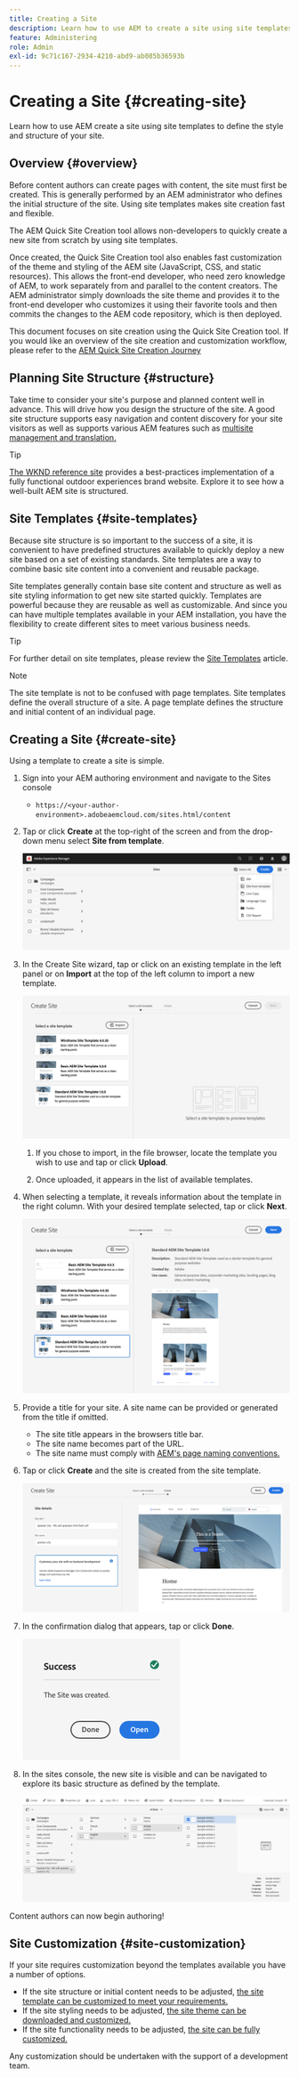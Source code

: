 ```yaml
---
title: Creating a Site
description: Learn how to use AEM to create a site using site templates to define the style and structure of your site.
feature: Administering
role: Admin
exl-id: 9c71c167-2934-4210-abd9-ab085b36593b
---
```

# Creating a Site {#creating-site}

Learn how to use AEM create a site using site templates to define the style and structure of your site.

## Overview {#overview}

Before content authors can create pages with content, the site must first be created. This is generally performed by an AEM administrator who defines the initial structure of the site. Using site templates makes site creation fast and flexible.

The AEM Quick Site Creation tool allows non-developers to quickly create a new site from scratch by using site templates.

Once created, the Quick Site Creation tool also enables fast customization of the theme and styling of the AEM site (JavaScript, CSS, and static resources). This allows the front-end developer, who need zero knowledge of AEM, to work separately from and parallel to the content creators. The AEM administrator simply downloads the site theme and provides it to the front-end developer who customizes it using their favorite tools and then commits the changes to the AEM code repository, which is then deployed.

This document focuses on site creation using the Quick Site Creation tool. If you would like an overview of the site creation and customization workflow, please refer to the [AEM Quick Site Creation Journey](/help/journey-sites/quick-site/overview.md)

## Planning Site Structure {#structure}

Take time to consider your site's purpose and planned content well in advance. This will drive how you design the structure of the site. A good site structure supports easy navigation and content discovery for your site visitors as well as supports various AEM features such as [multisite management and translation.](/help/sites-cloud/administering/msm-and-translation.md)

>[!TIP]
>
>[The WKND reference site](https://wknd.site) provides a best-practices implementation of a fully functional outdoor experiences brand website. Explore it to see how a well-built AEM site is structured.

## Site Templates {#site-templates}

Because site structure is so important to the success of a site, it is convenient to have predefined structures available to quickly deploy a new site based on a set of existing standards. Site templates are a way to combine basic site content into a convenient and reusable package.

Site templates generally contain base site content and structure as well as site styling information to get new site started quickly. Templates are powerful because they are reusable as well as customizable. And since you can have multiple templates available in your AEM installation, you have the flexibility to create different sites to meet various business needs.

>[!TIP]
>
>For further detail on site templates, please review the [Site Templates](site-templates.md) article.

>[!NOTE]
>
>The site template is not to be confused with page templates. Site templates define the overall structure of a site. A page template defines the structure and initial content of an individual page.

## Creating a Site {#create-site}

Using a template to create a site is simple.

1. Sign into your AEM authoring environment and navigate to the Sites console

   * `https://<your-author-environment>.adobeaemcloud.com/sites.html/content`

1. Tap or click **Create** at the top-right of the screen and from the drop-down menu select **Site from template**.

   ![Creating a site from a template](../assets/create-site-from-template.png)

1. In the Create Site wizard, tap or click on an existing template in the left panel or on **Import** at the top of the left column to import a new template.

   ![Site creation wizard](../assets/site-creation-wizard.png)

   1. If you chose to import, in the file browser, locate the template you wish to use and tap or click **Upload**.

   1. Once uploaded, it appears in the list of available templates. 
   
1. When selecting a template, it reveals information about the template in the right column. With your desired template selected, tap or click **Next**.

   ![Select a template](../assets/select-site-template.png)

1. Provide a title for your site. A site name can be provided or generated from the title if omitted.

   * The site title appears in the browsers title bar.
   * The site name becomes part of the URL.
   * The site name must comply with [AEM's page naming conventions.](/help/sites-cloud/authoring/fundamentals/organizing-pages.md#page-name-restrictions-and-best-practices)

1. Tap or click **Create** and the site is created from the site template.

   ![Details of the new site](../assets/create-site-details.png)

1. In the confirmation dialog that appears, tap or click **Done**.

   ![Success dialog](../assets/success.png)

1. In the sites console, the new site is visible and can be navigated to explore its basic structure as defined by the template.

   ![New site structure](../assets/new-site.png)

Content authors can now begin authoring!

## Site Customization {#site-customization}

If your site requires customization beyond the templates available you have a number of options.

* If the site structure or initial content needs to be adjusted, [the site template can be customized to meet your requirements.](site-templates.md)
* If the site styling needs to be adjusted, [the site theme can be downloaded and customized.](/help/journey-sites/quick-site/overview.md)
* If the site functionality needs to be adjusted, [the site can be fully customized.](/help/implementing/developing/introduction/develop-wknd-tutorial.md)

Any customization should be undertaken with the support of a development team.
